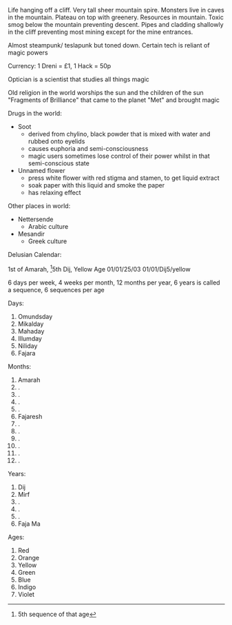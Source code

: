 Life hanging off a cliff. Very tall sheer mountain spire. Monsters live in caves in the mountain. Plateau on top with greenery. Resources in mountain. Toxic smog below the mountain preventing descent. Pipes and cladding shallowly in the cliff preventing most mining except for the mine entrances.

Almost steampunk/ teslapunk but toned down. Certain tech is reliant of magic powers

Currency: 1 Dreni = £1, 1 Hack = 50p

Optician is a scientist that studies all things magic

Old religion in the world worships the sun and the children of the sun "Fragments of Brilliance" that came to the planet "Met" and brought magic

Drugs in the world:
- Soot
	- derived from chylino, black powder that is mixed with water and rubbed onto eyelids
	- causes euphoria and semi-consciousness
	- magic users sometimes lose control of their power whilst in that semi-conscious state
- Unnamed flower
	- press white flower with red stigma and stamen, to get liquid extract
	- soak paper with this liquid and smoke the paper
	- has relaxing effect

Other places in world:
- Nettersende
	- Arabic culture
- Mesandir
	- Greek culture


Delusian Calendar:

1st of Amarah, [^1]5th Dij, Yellow Age
01/01/25/03
01/01/Dij5/yellow


6 days per week, 4 weeks per month, 12 months per year, 6 years is called a sequence, 6 sequences per age

Days:
1. Omundsday
2. Mikalday
3. Mahaday
4. Illumday
5. Niliday
6. Fajara

Months:
1. Amarah
2. .
3. .
4. .
5. .
6. Fajaresh
7. .
8. .
9. .
10. .
11. .
12. .

Years:
1. Dij
2. Mirf
3. .
4. .
5. .
6. Faja Ma

Ages:
1. Red
2. Orange
3. Yellow
4. Green
5. Blue
6. Indigo
7. Violet

[^1]: 5th sequence of that age
